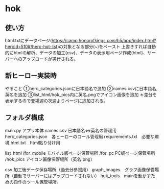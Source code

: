 # hok
## 使い方
html.txtにデータページ(https://camp.honorofkings.com/h5/app/index.html?heroId=510#/hero-hot-list)の対象となる部分(<tobody>~</tobody>)をペースト
上書きすれば自動的にhtmlの解析、データの加工(csv)、データの表示用ページ作成(html)、サーバーへのアップロードが実行される。

## 新ヒーロー実装時
やること
①hero_categories.jsonに日本語名で追加
②names.csvに日本語名,英名を追加
③list_html/hok_pics内に英名.pngでアイコン画像を追加
＊差分を表示するので登場週の次週よりページに追加される。

## フォルダ構成
main.py アプリ本体
names.csv 日本語名⇔英名の管理用
hero_categories.json　各ヒーローのロール管理用
requirements.txt　必要な環境
html.txt　html貼り付け用

list_html
/for_mobile モバイル版ページ保管場所
/for_pc PC版ページ保管場所
/hok_pics アイコン画像保管場所（英名.png）

csv 加工後データ保存場所（過去分参照用）
graph_images　グラフ画像保管場所（自動でサーバーにはアップロードされない）
hok_tools　mainを動かすための自作のツール保管場所。

